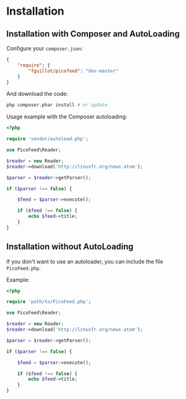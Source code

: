 Installation
============

Installation with Composer and AutoLoading
------------------------------------------

Configure your `composer.json`:

```json
{
    "require": {
        "fguillot/picofeed": "dev-master"
    }
}
```

And download the code:

```bash
php composer.phar install # or update
```

Usage example with the Composer autoloading:

```php
<?php

require 'vendor/autoload.php';

use PicoFeed\Reader;

$reader = new Reader;
$reader->download('http://linuxfr.org/news.atom');

$parser = $reader->getParser();

if ($parser !== false) {

    $feed = $parser->execute();

    if ($feed !== false) {
        echo $feed->title;
    }
}
```

Installation without AutoLoading
--------------------------------

If you don't want to use an autoloader, you can include the file `PicoFeed.php`.

Example:

```php
<?php

require 'path/to/PicoFeed.php';

use PicoFeed\Reader;

$reader = new Reader;
$reader->download('http://linuxfr.org/news.atom');

$parser = $reader->getParser();

if ($parser !== false) {

    $feed = $parser->execute();

    if ($feed !== false) {
        echo $feed->title;
    }
}
```
